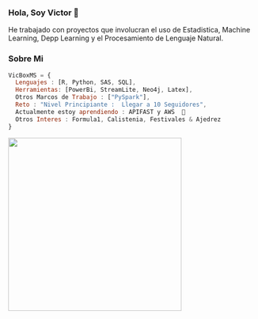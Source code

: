 ### Hola, Soy Victor 👋

He trabajado con proyectos que involucran el uso de Estadistica, Machine Learning, Depp Learning y el Procesamiento de Lenguaje Natural.

### Sobre Mi
```js
VicBoxMS = {
  Lenguajes : [R, Python, SAS, SQL],
  Herramientas: [PowerBi, StreamLite, Neo4j, Latex],
  Otros Marcos de Trabajo : ["PySpark"],
  Reto : "Nivel Principiante :  Llegar a 10 Seguidores",
  Actualmente estoy aprendiendo : APIFAST y AWS  🌱
  Otros Interes : Formula1, Calistenia, Festivales & Ajedrez 
}
```

<img src="https://user-images.githubusercontent.com/101311053/177655381-0682dadb-e405-441f-a52a-ba9705117fe6.jpg" width="350">

<!--
**VicBoxMS/VicBoxMS** is a ✨ _special_ ✨ repository because its `README.md` (this file) appears on your GitHub profile.
  techCommunities: {
                        coorganizer: "AfroPython",
                        speaker: "Latinity",
                        mentor: "EducaTRANSforma"
                      }

- ⚡ Lenguajes de Programación : R,PYTHON y SAS

Here are some ideas to get you started:

- 🔭 I’m currently working on ...
- 👯 I’m looking to collaborate on ...
- 🤔 I’m looking for help with ...
- 💬 Ask me about ...
- 📫 How to reach me: ...
- 😄 Pronouns: ...
-->
